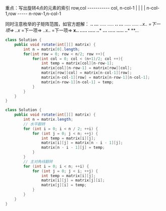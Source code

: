 
重点：写出旋转4点的元素的索引
row,col ----------- col, n-col-1
  |                       |
  |                       |
n-col-1,row ----- n-row-1,n-col-1

同时注意枚举的子矩阵范围，如官方题解：
***..              ...**              .....              .....
***..              ...**              .....              .....
..x..   =下一项=>   ..x**   =下一项=>   ..x..   =下一项=>   **x..
.....              .....              ..***              **...
.....              .....              ..***              **...
``` java
class Solution {
    public void rotate(int[][] matrix) {
        int n = matrix[0].length;
        for(int row = 0; row < n/2; row ++){
            for(int col = 0; col < (n+1)/2; col ++){
                int temp = matrix[col][n-row-1];
                matrix[col][n-row-1] = matrix[row][col];
                matrix[row][col] = matrix[n-col-1][row];
                matrix[n-col-1][row] = matrix[n-row-1][n-col-1];
                matrix[n-row-1][n-col-1] = temp;             
            }
        }
    }
}  
```
``` java
class Solution {
    public void rotate(int[][] matrix) {
        int n = matrix.length;
        // 水平翻转
        for (int i = 0; i < n / 2; ++i) {
            for (int j = 0; j < n; ++j) {
                int temp = matrix[i][j];
                matrix[i][j] = matrix[n - i - 1][j];
                matrix[n - i - 1][j] = temp;
            }
        }
        // 主对角线翻转
        for (int i = 0; i < n; ++i) {
            for (int j = 0; j < i; ++j) {
                int temp = matrix[i][j];
                matrix[i][j] = matrix[j][i];
                matrix[j][i] = temp;
            }
        }
    }
}

```
